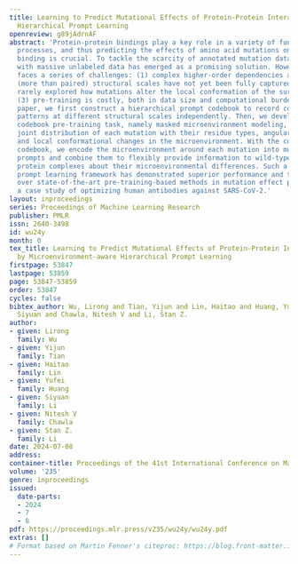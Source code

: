 ```yaml
---
title: Learning to Predict Mutational Effects of Protein-Protein Interactions by Microenvironment-aware
  Hierarchical Prompt Learning
openreview: g89jAdrnAF
abstract: 'Protein-protein bindings play a key role in a variety of fundamental biological
  processes, and thus predicting the effects of amino acid mutations on protein-protein
  binding is crucial. To tackle the scarcity of annotated mutation data, pre-training
  with massive unlabeled data has emerged as a promising solution. However, this process
  faces a series of challenges: (1) complex higher-order dependencies among multiple
  (more than paired) structural scales have not yet been fully captured; (2) it is
  rarely explored how mutations alter the local conformation of the surrounding microenvironment;
  (3) pre-training is costly, both in data size and computational burden. In this
  paper, we first construct a hierarchical prompt codebook to record common microenvironmental
  patterns at different structural scales independently. Then, we develop a novel
  codebook pre-training task, namely masked microenvironment modeling, to model the
  joint distribution of each mutation with their residue types, angular statistics,
  and local conformational changes in the microenvironment. With the constructed prompt
  codebook, we encode the microenvironment around each mutation into multiple hierarchical
  prompts and combine them to flexibly provide information to wild-type and mutated
  protein complexes about their microenvironmental differences. Such a hierarchical
  prompt learning framework has demonstrated superior performance and training efficiency
  over state-of-the-art pre-training-based methods in mutation effect prediction and
  a case study of optimizing human antibodies against SARS-CoV-2.'
layout: inproceedings
series: Proceedings of Machine Learning Research
publisher: PMLR
issn: 2640-3498
id: wu24y
month: 0
tex_title: Learning to Predict Mutational Effects of Protein-Protein Interactions
  by Microenvironment-aware Hierarchical Prompt Learning
firstpage: 53847
lastpage: 53859
page: 53847-53859
order: 53847
cycles: false
bibtex_author: Wu, Lirong and Tian, Yijun and Lin, Haitao and Huang, Yufei and Li,
  Siyuan and Chawla, Nitesh V and Li, Stan Z.
author:
- given: Lirong
  family: Wu
- given: Yijun
  family: Tian
- given: Haitao
  family: Lin
- given: Yufei
  family: Huang
- given: Siyuan
  family: Li
- given: Nitesh V
  family: Chawla
- given: Stan Z.
  family: Li
date: 2024-07-08
address:
container-title: Proceedings of the 41st International Conference on Machine Learning
volume: '235'
genre: inproceedings
issued:
  date-parts:
  - 2024
  - 7
  - 8
pdf: https://proceedings.mlr.press/v235/wu24y/wu24y.pdf
extras: []
# Format based on Martin Fenner's citeproc: https://blog.front-matter.io/posts/citeproc-yaml-for-bibliographies/
---
```

